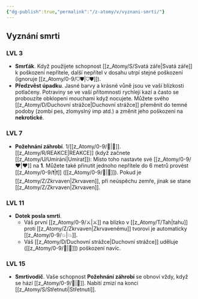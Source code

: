 ```yaml
---
{"dg-publish":true,"permalink":"/z-atomy/v/vyznani-smrti/"}
---
```


## Vyznání smrti
### LVL 3
- **Smrťák**. Když použijete schopnost [[z_Atomy/S/Svatá záře\|Svatá záře]] k poškození nepřítele, další nepřítel v dosahu utrpí stejné poškození (ignoruje [[z_Atomy/0-9/⛉⛊\|⛉⛊]]).
- **Předzvěst úpadku**. Jasné barvy a krásné vůně jsou ve vaší blízkosti potlačeny. Potraviny se ve vaší přítomnosti rychleji kazí a často se probouzíte obklopeni mouchami když nocujete. Můžete svého [[z_Atomy/D/Duchovní strážce\|Duchovní strážce]] přeměnit do temné podoby (zombí pes, zlomyslný imp atd.) a změnit jeho poškození na **nekrotické**.

### LVL 7
- **Požehnání záhrobí**. 1/[[z_Atomy/0-9/🔋\|🔋]]. [[z_Atomy/R/REAKCE\|REAKCE]] (když začnete [[z_Atomy/U/Umírání\|Umírat]]): Místo toho nastavte své [[z_Atomy/0-9/❤\|❤]] na **1**. Můžete také přinutit jednoho nepřítele do 6 metrů provést [[z_Atomy/0-9/❗\|❗]] ([[z_Atomy/0-9/💪\|💪]]). Pokud je [[z_Atomy/Z/Zkrvaven\|Zkrvaven]], při neúspěchu zemře, jinak se stane [[z_Atomy/Z/Zkrvaven\|Zkrvaven]].

### LVL 11
- **Dotek posla smrti**. 
	- Váš první [[z_Atomy/0-9/⚔️\|⚔️]] na blízko v [[z_Atomy/T/Tah\|tahu]] proti [[z_Atomy/Z/Zkrvaven\|Zkrvavenému]] tvorovi je automaticky [[z_Atomy/0-9/💥\|💥]]. 
	- Váš [[z_Atomy/D/Duchovní strážce\|Duchovní strážce]] uděluje ([[z_Atomy/0-9/💪\|💪]]) poškození navíc.

### LVL 15
- **Smrtivodič**. Vaše schopnost **Požehnání záhrobí** se obnoví vždy, když se hází [[z_Atomy/0-9/🚩\|🚩]]. Nabití zmizí na konci [[z_Atomy/S/Střetnutí\|Střetnutí]].